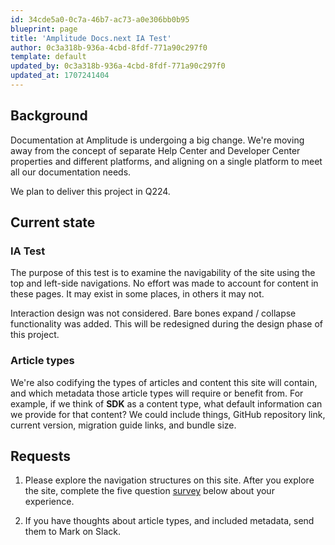 ```yaml
---
id: 34cde5a0-0c7a-46b7-ac73-a0e306bb0b95
blueprint: page
title: 'Amplitude Docs.next IA Test'
author: 0c3a318b-936a-4cbd-8fdf-771a90c297f0
template: default
updated_by: 0c3a318b-936a-4cbd-8fdf-771a90c297f0
updated_at: 1707241404
---
```


## Background

Documentation at Amplitude is undergoing a big change. We're moving away from the concept of separate Help Center and Developer Center properties and different platforms, and aligning on a single platform to meet all our documentation needs.

We plan to deliver this project in Q224.

## Current state

### IA Test

The purpose of this test is to examine the navigability of the site using the top and left-side navigations. No effort was made to account for content in these pages. It may exist in some places, in others it may not.

Interaction design was not considered. Bare bones expand / collapse functionality was added. This will be redesigned during the design phase of this project.

### Article types

We're also codifying the types of articles and content this site will contain, and which metadata those article types will require or benefit from. For example, if we think of **SDK** as a content type, what default information can we provide for that content? We could include things, GitHub repository link, current version, migration guide links, and bundle size.

## Requests

1. Please explore the navigation structures on this site. After you explore the site, complete the five question <a href ="https://forms.gle/1RFN84jLZk76CMVP8" class="text-blue-800" target="_blank">survey</a> below about your experience.

2. If you have thoughts about article types, and included metadata, send them to Mark on Slack.